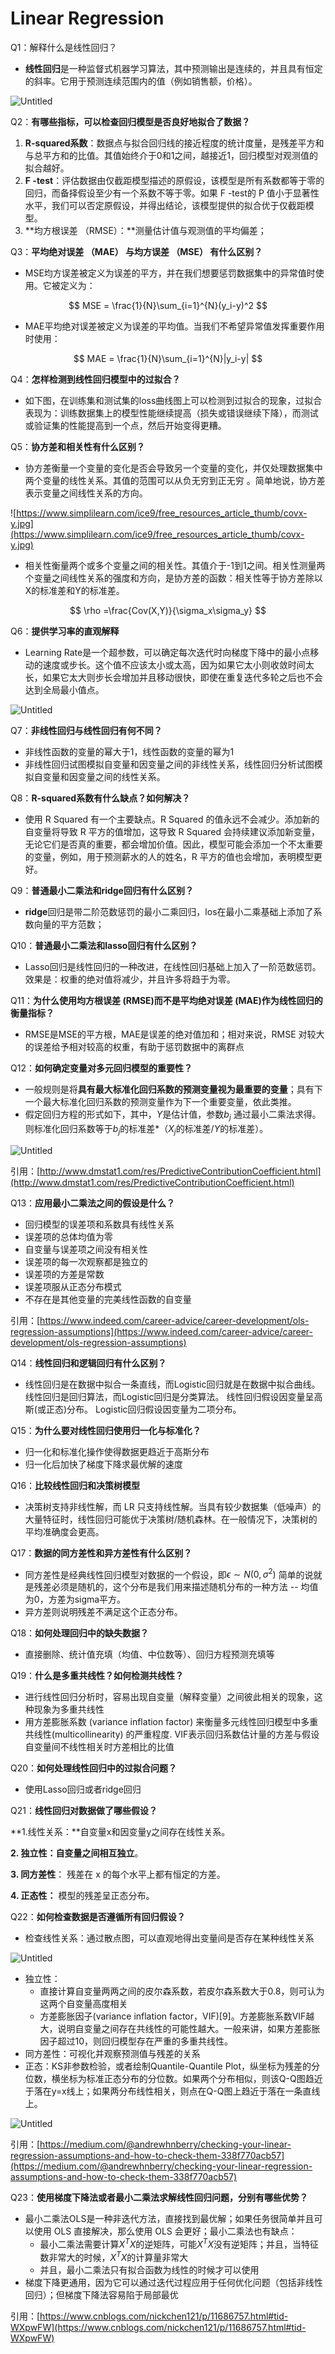 # Linear Regression

Q1：解释什么是线性回归？

- **线性回归**是一种监督式机器学习算法，其中预测输出是连续的，并且具有恒定的斜率。它用于预测连续范围内的值（例如销售额，价格）。

![Untitled](Linear%20Regression%20b1b2eee46c224b2e8d58829db5d4a414/Untitled.png)

Q2：****有哪些指标，可以检查回归模型是否良好地拟合了数据？****

1. **R-squared系数**：数据点与拟合回归线的接近程度的统计度量，是残差平方和与总平方和的比值。其值始终介于0和1之间，越接近1，回归模型对观测值的拟合越好。
2. **F -test**：评估数据由仅截距模型描述的原假设，该模型是所有系数都等于零的回归，而备择假设至少有一个系数不等于零。如果 F -test的 P 值小于显著性水平，我们可以否定原假设，并得出结论，该模型提供的拟合优于仅截距模型。
3. **均方根误差 （RMSE）：**测量估计值与观测值的平均偏差；

Q3：****平均绝对误差 （MAE） 与均方误差 （MSE） 有什么区别？****

- MSE均方误差被定义为误差的平方，并在我们想要惩罚数据集中的异常值时使用。它被定义为：

$$
MSE = \frac{1}{N}\sum_{i=1}^{N}(y_i-y)^2
$$

- MAE平均绝对误差被定义为误差的平均值。当我们不希望异常值发挥重要作用时使用：

$$
MAE = \frac{1}{N}\sum_{i=1}^{N}|y_i-y|
$$

Q4：**怎样检测到线性回归模型中的过拟合？**

- 如下图，在训练集和测试集的loss曲线图上可以检测到过拟合的现象，过拟合表现为：训练数据集上的模型性能继续提高（损失或错误继续下降），而测试或验证集的性能提高到一个点，然后开始变得更糟。

Q5：**协方差和相关性有什么区别？**

- 协方差衡量一个变量的变化是否会导致另一个变量的变化，并仅处理数据集中两个变量的线性关系。其值的范围可以从负无穷到正无穷 。简单地说，协方差表示变量之间线性关系的方向。

![https://www.simplilearn.com/ice9/free_resources_article_thumb/covx-y.jpg](https://www.simplilearn.com/ice9/free_resources_article_thumb/covx-y.jpg)

- 相关性衡量两个或多个变量之间的相关性。其值介于-1到1之间。相关性测量两个变量之间线性关系的强度和方向，是协方差的函数：相关性等于协方差除以X的标准差和Y的标准差。

$$
\rho =\frac{Cov(X,Y)}{\sigma_x\sigma_y}
$$

Q6：**提供学习率的直观解释**

- Learning Rate是一个超参数，可以确定每次迭代时向梯度下降中的最小点移动的速度或步长。这个值不应该太小或太高，因为如果它太小则收敛时间太长，如果它太大则步长会增加并且移动很快，即使在重复迭代多轮之后也不会达到全局最小值点。

![Untitled](Linear%20Regression%20b1b2eee46c224b2e8d58829db5d4a414/Untitled%201.png)

Q7：**非线性回归与线性回归有何不同？**

- 非线性函数的变量的幂大于1，线性函数的变量的幂为1
- 非线性回归试图模拟自变量和因变量之间的非线性关系，线性回归分析试图模拟自变量和因变量之间的线性关系。

Q8：**R-squared系数有什么缺点？如何解决？**

- 使用 R Squared 有一个主要缺点。R Squared 的值永远不会减少。添加新的自变量将导致 R 平方的值增加，这导致 R Squared 会持续建议添加新变量，无论它们是否真的重要，都会增加价值。因此，模型可能会添加一个不太重要的变量，例如，用于预测薪水的人的姓名，R 平方的值也会增加，表明模型更好。

Q9：**普通最小二乘法和ridge回归有什么区别？**

- **ridge**回归是带二阶范数惩罚的最小二乘回归，los在最小二乘基础上添加了系数向量的平方范数；

Q10：****普通最小二乘法和lasso回归有什么区别？****

- Lasso回归是线性回归的一种改进，在线性回归基础上加入了一阶范数惩罚。效果是：权重的绝对值将减少，并且许多将趋于为零。

Q11：****为什么使用均方根误差 (RMSE)而不是平均绝对误差 (MAE)作为线性回归的衡量指标？****

- RMSE是MSE的平方根，MAE是误差的绝对值加和；相对来说，RMSE 对较大的误差给予相对较高的权重，有助于惩罚数据中的离群点

Q12：**如何确定变量对多元回归模型的重要性？**

- 一般规则是将**具有最大标准化回归系数的预测变量视为最重要的变量**；具有下一个最大标准化回归系数的预测变量作为下一个重要变量，依此类推。
- 假定回归方程的形式如下，其中，$Y$是估计值，参数$b_j$ 通过最小二乘法求得。则标准化回归系数等于$b_j$的标准差*（$X_j$的标准差/$Y$的标准差）。

![Untitled](Linear%20Regression%20b1b2eee46c224b2e8d58829db5d4a414/Untitled%202.png)

引用：[http://www.dmstat1.com/res/PredictiveContributionCoefficient.html](http://www.dmstat1.com/res/PredictiveContributionCoefficient.html)

Q13：**应用最小二乘法之间的假设是什么？**

- 回归模型的误差项和系数具有线性关系
- 误差项的总体均值为零
- 自变量与误差项之间没有相关性
- 误差项的每一次观察都是独立的
- 误差项的方差是常数
- 误差项服从正态分布模式
- 不存在是其他变量的完美线性函数的自变量

引用：[https://www.indeed.com/career-advice/career-development/ols-regression-assumptions](https://www.indeed.com/career-advice/career-development/ols-regression-assumptions)

Q14：**线性回归和逻辑回归有什么区别？**

- 线性回归是在数据中拟合一条直线，而Logistic回归就是在数据中拟合曲线。 线性回归是回归算法，而Logistic回归是分类算法。 线性回归假设因变量呈高斯(或正态)分布。 Logistic回归假设因变量为二项分布。

Q15：****为什么要对线性回归使用归一化与标准化？****

- 归一化和标准化操作使得数据更趋近于高斯分布
- 归一化后加快了梯度下降求最优解的速度

Q16：**比较线性回归和决策树模型**

- 决策树支持非线性解，而 LR 只支持线性解。当具有较少数据集（低噪声）的大量特征时，线性回归可能优于决策树/随机森林。在一般情况下，决策树的平均准确度会更高。

Q17：**数据的同方差性和异方差性有什么区别？**

- 同方差性是经典线性回归模型对数据的一个假设，即$\epsilon \sim N(0, \sigma^2)$ 简单的说就是残差必须是随机的，这个分布是我们用来描述随机分布的一种方法 -- 均值为0，方差为sigma平方。
- 异方差则说明残差不满足这个正态分布。

Q18：**如何处理回归中的缺失数据？**

- 直接删除、统计值充填（均值、中位数等）、回归方程预测充填等

Q19：****什么是多重共线性？如何检测共线性？****

- 进行线性回归分析时，容易出现自变量（解释变量）之间彼此相关的现象，这种现象为多重共线性
- 用方差膨胀系数 (variance inflation factor) 来衡量多元线性回归模型中多重共线性(multicollinearity) 的严重程度. VIF表示回归系数估计量的方差与假设自变量间不线性相关时方差相比的比值

Q20：**如何处理线性回归中的过拟合问题？**

- 使用Lasso回归或者ridge回归

Q21：**线性回归对数据做了哪些假设？**

**1.线性关系：**自变量x和因变量y之间存在线性关系。

**2. 独立性：自变量之间相互独立**。

**3. 同方差性**： 残差在 x 的每个水平上都有恒定的方差。

**4. 正态性：** 模型的残差呈正态分布。

Q22：****如何检查数据是否遵循所有回归假设？****

- 检查线性关系：通过散点图，可以直观地得出变量间是否存在某种线性关系

![Untitled](Linear%20Regression%20b1b2eee46c224b2e8d58829db5d4a414/Untitled%203.png)

- 独立性：
    - 直接计算自变量两两之间的皮尔森系数，若皮尔森系数大于0.8，则可认为这两个自变量高度相关
    - 方差膨胀因子(variance inflation factor，VIF)[9]。方差膨胀系数VIF越大，说明自变量之间存在共线性的可能性越大。一般来讲，如果方差膨胀因子超过10，则回归模型存在严重的多重共线性。
- 同方差性：可视化并观察预测值与残差的关系
- 正态：KS非参数检验，或者绘制Quantile-Quantile Plot，纵坐标为残差的分位数，横坐标为标准正态分布的分位数。如果两个分布相似，则该Q-Q图趋近于落在y=x线上；如果两分布线性相关，则点在Q-Q图上趋近于落在一条直线上。

![Untitled](Linear%20Regression%20b1b2eee46c224b2e8d58829db5d4a414/Untitled%204.png)

引用：[https://medium.com/@andrewhnberry/checking-your-linear-regression-assumptions-and-how-to-check-them-338f770acb57](https://medium.com/@andrewhnberry/checking-your-linear-regression-assumptions-and-how-to-check-them-338f770acb57)

Q23：**使用梯度下降法或者最小二乘法求解线性回归问题，分别有哪些优势？**

- 最小二乘法OLS是一种非迭代方法，直接找到最优解；如果任务很简单并且可以使用 OLS 直接解决，那么使用 OLS 会更好；最小二乘法也有缺点：
    - 最小二乘法需要计算$X^TX$的逆矩阵，可能$X^TX$没有逆矩阵；并且，当特征数非常大的时候，$X^TX$的计算量非常大
    - 并且，最小二乘法只有拟合函数为线性的时候才可以使用
- 梯度下降更通用，因为它可以通过迭代过程应用于任何优化问题（包括非线性回归）；但梯度下降法容易陷于局部最优

引用：[https://www.cnblogs.com/nickchen121/p/11686757.html#tid-WXpwFW](https://www.cnblogs.com/nickchen121/p/11686757.html#tid-WXpwFW)